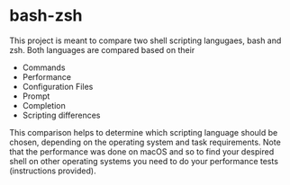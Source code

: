 # bash-zsh
This project is meant to compare two shell scripting langugaes, bash and zsh. Both languages are compared based on their
- Commands
- Performance
- Configuration Files
- Prompt
- Completion
- Scripting differences

This comparison helps to determine which scripting language should be chosen, depending on the operating system and task requirements. Note that the performance was done on macOS and so to find your despired shell on other operating systems you need to do your performance tests (instructions provided).
